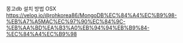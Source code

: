몽고db 설치 방법 OSX
https://velog.io/@rohkorea86/MongoDB%EC%84%A4%EC%B9%98-%EB%A7%A5MAC%EC%97%90%EC%84%9C-%EB%AA%BD%EA%B3%A0%EB%94%94%EB%B9%84-%EC%84%A4%EC%B9%98
